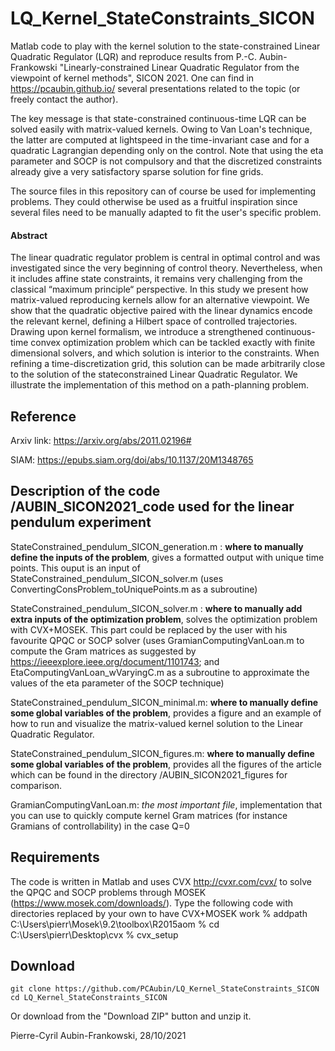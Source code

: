 # LQ_Kernel_StateConstraints_SICON

Matlab code to play with the kernel solution to the state-constrained Linear Quadratic Regulator (LQR) and reproduce results from P.-C. Aubin-Frankowski "Linearly-constrained Linear Quadratic Regulator from the viewpoint of kernel methods", SICON 2021. One can find in https://pcaubin.github.io/ several presentations related to the topic (or freely contact the author).

The key message is that state-constrained continuous-time LQR can be solved easily with matrix-valued kernels. Owing to Van Loan's technique, the latter are computed at lightspeed in the time-invariant case and for a quadratic Lagrangian depending only on the control. Note that using the eta parameter and SOCP is not compulsory and that the discretized constraints already give a very satisfactory sparse solution for fine grids.

The source files in this repository can of course be used for implementing problems. They could otherwise be used as a fruitful inspiration since several files need to be manually adapted to fit the user's specific problem.

#### Abstract
The linear quadratic regulator problem is central in optimal control and was investigated
since the very beginning of control theory. Nevertheless, when it includes affine state constraints,
it remains very challenging from the classical “maximum principle“ perspective. In this study
we present how matrix-valued reproducing kernels allow for an alternative viewpoint. We show
that the quadratic objective paired with the linear dynamics encode the relevant kernel, defining
a Hilbert space of controlled trajectories. Drawing upon kernel formalism, we introduce a
strengthened continuous-time convex optimization problem which can be tackled exactly with
finite dimensional solvers, and which solution is interior to the constraints. When refining a
time-discretization grid, this solution can be made arbitrarily close to the solution of the stateconstrained
Linear Quadratic Regulator. We illustrate the implementation of this method on a
path-planning problem.

## Reference

Arxiv link: https://arxiv.org/abs/2011.02196#

SIAM: https://epubs.siam.org/doi/abs/10.1137/20M1348765

## Description of the code /AUBIN_SICON2021_code used for the linear pendulum experiment

StateConstrained_pendulum_SICON_generation.m : __where to manually define the inputs of the problem__, gives a formatted output with unique time points. This ouput is an input of StateConstrained_pendulum_SICON_solver.m (uses ConvertingConsProblem_toUniquePoints.m as a subroutine)

StateConstrained_pendulum_SICON_solver.m : __where to manually add extra inputs of the optimization problem__, solves the optimization problem with CVX+MOSEK. This part could be replaced by the user with his favourite QPQC or SOCP solver (uses GramianComputingVanLoan.m to compute the Gram matrices as suggested by https://ieeexplore.ieee.org/document/1101743; and EtaComputingVanLoan_wVaryingC.m as a subroutine to approximate the values of the eta parameter of the SOCP technique)

StateConstrained_pendulum_SICON_minimal.m: __where to manually define some global variables of the problem__, provides a figure and an example of how to run and visualize the matrix-valued kernel solution to the Linear Quadratic Regulator.

StateConstrained_pendulum_SICON_figures.m: __where to manually define some global variables of the problem__, provides all the figures of the article which can be found in the directory /AUBIN_SICON2021_figures for comparison.

GramianComputingVanLoan.m: *the most important file*, implementation that you can use to quickly compute kernel Gram matrices (for instance Gramians of controllability) in the case Q=0

## Requirements

The code is written in Matlab and uses CVX http://cvxr.com/cvx/ to solve the QPQC and SOCP problems through MOSEK (https://www.mosek.com/downloads/).
Type the following code with directories replaced by your own to have CVX+MOSEK work
% addpath C:\Users\pierr\Mosek\9.2\toolbox\R2015aom
% cd C:\Users\pierr\Desktop\cvx
% cvx_setup

## Download

```
git clone https://github.com/PCAubin/LQ_Kernel_StateConstraints_SICON
cd LQ_Kernel_StateConstraints_SICON
```
Or download from the "Download ZIP" button and unzip it.

Pierre-Cyril Aubin-Frankowski, 28/10/2021
